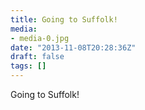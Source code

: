 ```yaml
---
title: Going to Suffolk!
media:
- media-0.jpg
date: "2013-11-08T20:28:36Z"
draft: false
tags: []
---
```

Going to Suffolk\!
